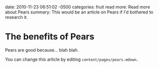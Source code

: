 date: 2010-11-23 06:51:02 -0500
categories: fruit
read more: Read more about Pears
summary: This would be an article on Pears if I'd bothered to research it.

#  The benefits of Pears

Pears are good because... blah blah.

You can change this article by editing `content/pages/pears.mdown`.
